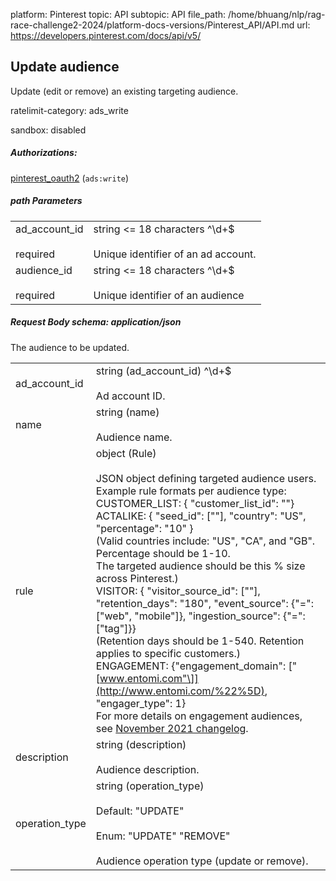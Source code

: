 platform: Pinterest
topic: API
subtopic: API
file_path: /home/bhuang/nlp/rag-race-challenge2-2024/platform-docs-versions/Pinterest_API/API.md
url: https://developers.pinterest.com/docs/api/v5/


## [](#operation/audiences/update)Update audience

Update (edit or remove) an existing targeting audience.

ratelimit-category: ads\_write

sandbox: disabled

##### Authorizations:

[pinterest\_oauth2](#section/Authentication/pinterest_oauth2) (`ads:write`)

##### path Parameters

|     |     |
| --- | --- |
| ad\_account\_id<br><br>required | string <= 18 characters ^\\d+$<br><br>Unique identifier of an ad account. |
| audience\_id<br><br>required | string <= 18 characters ^\\d+$<br><br>Unique identifier of an audience |

##### Request Body schema: application/json

The audience to be updated.

|     |     |
| --- | --- |
| ad\_account\_id | string (ad\_account\_id) ^\\d+$<br><br>Ad account ID. |
| name | string (name)<br><br>Audience name. |
| rule | object (Rule)<br><br>JSON object defining targeted audience users. Example rule formats per audience type:  <br>CUSTOMER\_LIST: { "customer\_list\_id": "<customer list ID>"}  <br>ACTALIKE: { "seed\_id": \["<audience ID>"\], "country": "US", "percentage": "10" }  <br>(Valid countries include: "US", "CA", and "GB". Percentage should be 1-10.  <br>The targeted audience should be this % size across Pinterest.)  <br>VISITOR: { "visitor\_source\_id": \["<conversion tag ID>"\], "retention\_days": "180", "event\_source": {"=": \["web", "mobile"\]}, "ingestion\_source": {"=": \["tag"\]}}  <br>(Retention days should be 1-540. Retention applies to specific customers.)  <br>ENGAGEMENT: {"engagement\_domain": \["[www.entomi.com"\]](http://www.entomi.com/%22%5D), "engager\_type": 1}  <br>For more details on engagement audiences, see [November 2021 changelog](https://developers.pinterest.com/docs/redoc/adtech_ads_v4/#section/November-2021). |
| description | string (description)<br><br>Audience description. |
| operation\_type | string (operation\_type)<br><br>Default: "UPDATE"<br><br>Enum: "UPDATE" "REMOVE"<br><br>Audience operation type (update or remove). |